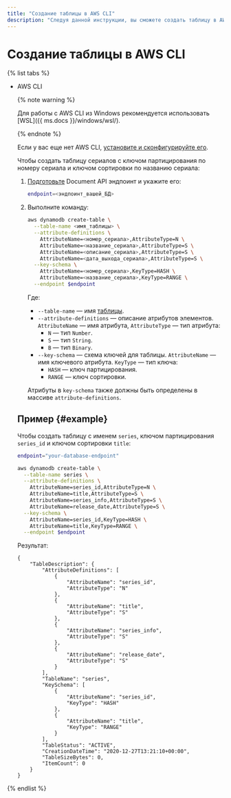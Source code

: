 ```yaml
---
title: "Создание таблицы в AWS CLI"
description: "Следуя данной инструкции, вы сможете создать таблицу в AWS CLI."
---
```


# Создание таблицы в AWS CLI

{% list tabs %}

- AWS CLI

    {% note warning %}

    Для работы с AWS CLI из Windows рекомендуется использовать [WSL]({{ ms.docs }}/windows/wsl/).

    {% endnote %}

    Если у вас еще нет AWS CLI, [установите и сконфигурируйте его](../../../../ydb/docapi/tools/aws-setup.md).
    
    Чтобы создать таблицу сериалов с ключом партицирования по номеру сериала и ключом сортировки по названию сериала:
    
    1. [Подготовьте](index.md#before-you-begin) Document API эндпоинт и укажите его:

       ```bash
       endpoint=<эндпоинт_вашей_БД>
       ```

    1. Выполните команду:

       ```bash
       aws dynamodb create-table \
         --table-name <имя_таблицы> \
         --attribute-definitions \
           AttributeName=<номер_сериала>,AttributeType=N \
           AttributeName=<название_сериала>,AttributeType=S \
           AttributeName=<описание_сериала>,AttributeType=S \
           AttributeName=<дата_выхода_сериала>,AttributeType=S \
         --key-schema \
           AttributeName=<номер_сериала>,KeyType=HASH \
           AttributeName=<название_сериала>,KeyType=RANGE \
         --endpoint $endpoint
       ```

       Где:
       
       * `--table-name` — имя [таблицы](../../../../ydb/concepts/dynamodb-tables.md).
       * `--attribute-definitions` — описание атрибутов элементов. `AttributeName` — имя атрибута, `AttributeType` — тип атрибута: 
         * `N` — тип `Number`.
         * `S` — тип `String`.
         * `B` — тип `Binary`.
       * `--key-schema` — схема ключей для таблицы. `AttributeName` — имя ключевого атрибута. `KeyType` — тип ключа:
         * `HASH` — ключ партицирования.
         * `RANGE` — ключ сортировки.
       
       Атрибуты в `key-schema` также должны быть определены в массиве `attribute-definitions`.

    ## Пример {#example}
  
    Чтобы создать таблицу с именем `series`, ключом партицирования `series_id` и ключом сортировки `title`:
    
    ```bash
    endpoint="your-database-endpoint"
    ```

    ```bash
    aws dynamodb create-table \
      --table-name series \
      --attribute-definitions \
        AttributeName=series_id,AttributeType=N \
        AttributeName=title,AttributeType=S \
        AttributeName=series_info,AttributeType=S \
        AttributeName=release_date,AttributeType=S \
      --key-schema \
        AttributeName=series_id,KeyType=HASH \
        AttributeName=title,KeyType=RANGE \
      --endpoint $endpoint
    ```

    Результат:

    ```text
    {
        "TableDescription": {
            "AttributeDefinitions": [
                {
                    "AttributeName": "series_id",
                    "AttributeType": "N"
                },
                {
                    "AttributeName": "title",
                    "AttributeType": "S"
                },
                {
                    "AttributeName": "series_info",
                    "AttributeType": "S"
                },
                {
                    "AttributeName": "release_date",
                    "AttributeType": "S"
                }
            ],
            "TableName": "series",
            "KeySchema": [
                {
                    "AttributeName": "series_id",
                    "KeyType": "HASH"
                },
                {
                    "AttributeName": "title",
                    "KeyType": "RANGE"
                }
            ],
            "TableStatus": "ACTIVE",
            "CreationDateTime": "2020-12-27T13:21:10+00:00",
            "TableSizeBytes": 0,
            "ItemCount": 0
        }
    }
    ```

{% endlist %}
